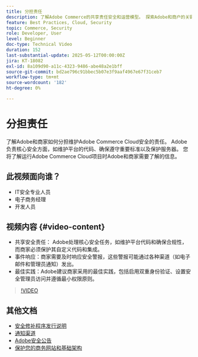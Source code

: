 ```yaml
---
title: 分担责任
description: 了解Adobe Commerce的共享责任安全和运营模型。 探索Adobe和商户的关键角色。
feature: Best Practices, Cloud, Security
topic: Commerce, Security
role: Developer, User
level: Beginner
doc-type: Technical Video
duration: 152
last-substantial-update: 2025-05-12T00:00:00Z
jira: KT-18082
exl-id: 8a109d90-a11c-4323-9486-abe48a2e1bff
source-git-commit: bd2ae796c91bbec5b07e3f9aaf4967e67f31ceb7
workflow-type: tm+mt
source-wordcount: '182'
ht-degree: 0%

---
```


# 分担责任

了解Adobe和商家如何分担维护Adobe Commerce Cloud安全的责任。 Adobe负责核心安全方面，如维护平台的代码、确保遵守重要标准以及保护服务器。 您将了解运行Adobe Commerce Cloud项目时Adobe和商家需要了解的信息。

## 此视频面向谁？

* IT安全专业人员
* 电子商务经理
* 开发人员

## 视频内容 {#video-content}

* 共享安全责任： Adobe处理核心安全任务，如维护平台代码和确保合规性，而商家必须保护其自定义代码和集成。
* 事件响应：商家需要及时响应安全警报，这些警报可能通过各种渠道（如电子邮件和管理员通知）发出。
* 最佳实践：Adobe建议商家采用的最佳实践，包括启用双重身份验证、设置安全管理员访问并遵循最小权限原则。

>[!VIDEO](https://video.tv.adobe.com/v/3458392/?learn=on&enablevpops)

## 其他文档

* [安全修补程序发行说明](https://experienceleague.adobe.com/en/docs/commerce-operations/release/notes/security-patches/overview)
* [通知渠道](https://business.adobe.com/blog/introducing-enhanced-security-patch-deployment-and-communications-in-adobe-commerce#proactive-communication--keeping-customers-informed)
* [Adobe安全公告](https://helpx.adobe.com/search.html?q=security%2520updates%2520commerce&amp;context=https%253A%252F%252Fhelpx.adobe.com%252Fsupport.html)
* [保护您的商务网站和基础架构](https://experienceleague.adobe.com/en/docs/commerce-operations/implementation-playbook/best-practices/launch/security-best-practices)
